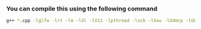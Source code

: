 ### You can compile this using the following command
```sh
g++ *.cpp -lglfw -lrt -lm -ldl -lX11 -lpthread -lxcb -lXau -lXdmcp -lGLEW -lEGL -lGL -lGLU -lOpenGL
```
